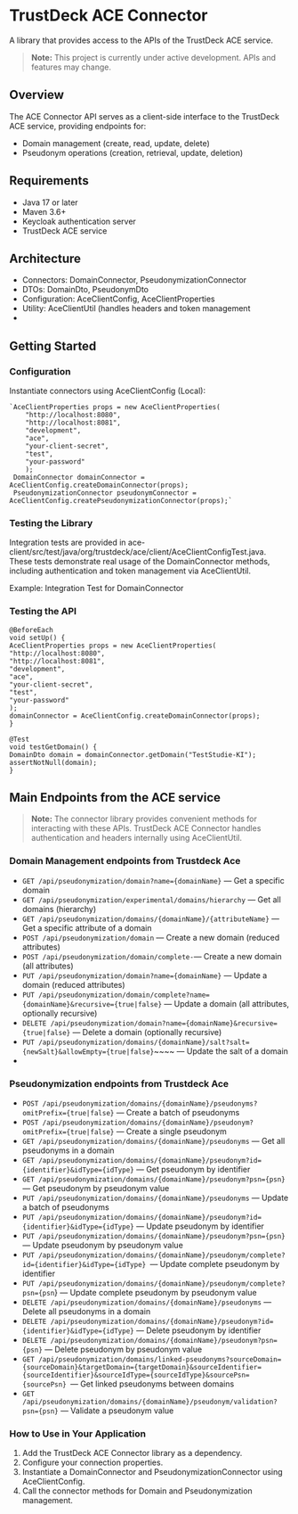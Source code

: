# TrustDeck ACE Connector 
A library that provides access to the APIs of the TrustDeck ACE service.

> **Note:** This project is currently under active development. APIs and features may change.

## Overview

The ACE Connector API serves as a client-side interface to the TrustDeck ACE service, providing endpoints for:

- Domain management (create, read, update, delete)
- Pseudonym operations (creation, retrieval, update, deletion)

## Requirements

- Java 17 or later
- Maven 3.6+
- Keycloak authentication server
- TrustDeck ACE service

## Architecture
-  Connectors: DomainConnector, PseudonymizationConnector
-  DTOs: DomainDto, PseudonymDto
-  Configuration: AceClientConfig, AceClientProperties
-  Utility: AceClientUtil (handles headers and token management
- 
## Getting Started

### Configuration

Instantiate connectors using AceClientConfig (Local):

    `AceClientProperties props = new AceClientProperties(
        "http://localhost:8080",
        "http://localhost:8081",
        "development",
        "ace",
        "your-client-secret",
        "test",
        "your-password"
        );
     DomainConnector domainConnector = AceClientConfig.createDomainConnector(props);
     PseudonymizationConnector pseudonymConnector = AceClientConfig.createPseudonymizationConnector(props);`


### Testing the Library
Integration tests are provided in ace-client/src/test/java/org/trustdeck/ace/client/AceClientConfigTest.java.
These tests demonstrate real usage of the DomainConnector methods, including authentication and token management via AceClientUtil.

Example: Integration Test for DomainConnector

### Testing the API
    @BeforeEach
    void setUp() {
    AceClientProperties props = new AceClientProperties(
    "http://localhost:8080",
    "http://localhost:8081",
    "development",
    "ace",
    "your-client-secret",
    "test",
    "your-password"
    );
    domainConnector = AceClientConfig.createDomainConnector(props);
    }

    @Test
    void testGetDomain() {
    DomainDto domain = domainConnector.getDomain("TestStudie-KI");
    assertNotNull(domain);
    }





## Main Endpoints from the ACE service

> **Note:** The connector library provides convenient methods for interacting with these APIs.
TrustDeck ACE Connector handles authentication and headers internally using AceClientUtil.

### Domain Management endpoints from Trustdeck Ace

- `GET /api/pseudonymization/domain?name={domainName}` — Get a specific domain
- `GET /api/pseudonymization/experimental/domains/hierarchy` — Get all domains (hierarchy)
- `GET /api/pseudonymization/domains/{domainName}/{attributeName}` — Get a specific attribute of a domain
- `POST /api/pseudonymization/domain` — Create a new domain (reduced attributes)
- `POST /api/pseudonymization/domain/complete-`— Create a new domain (all attributes)
- `PUT /api/pseudonymization/domain?name={domainName}` — Update a domain (reduced attributes)
- `PUT /api/pseudonymization/domain/complete?name={domainName}&recursive={true|false}` — Update a domain (all attributes, optionally recursive)
- `DELETE /api/pseudonymization/domain?name={domainName}&recursive={true|false}` — Delete a domain (optionally recursive)
- `PUT /api/pseudonymization/domains/{domainName}/salt?salt={newSalt}&allowEmpty={true|false}`~~~~ — Update the salt of a domain
- 
### Pseudonymization endpoints from Trustdeck Ace

- `POST /api/pseudonymization/domains/{domainName}/pseudonyms?omitPrefix={true|false}` — Create a batch of pseudonyms
- `POST /api/pseudonymization/domains/{domainName}/pseudonym?omitPrefix={true|false}` — Create a single pseudonym
- `GET /api/pseudonymization/domains/{domainName}/pseudonyms` — Get all pseudonyms in a domain
- `GET /api/pseudonymization/domains/{domainName}/pseudonym?id={identifier}&idType={idType}` — Get pseudonym by identifier
- `GET /api/pseudonymization/domains/{domainName}/pseudonym?psn={psn}` — Get pseudonym by pseudonym value
- `PUT /api/pseudonymization/domains/{domainName}/pseudonyms` — Update a batch of pseudonyms
- `PUT /api/pseudonymization/domains/{domainName}/pseudonym?id={identifier}&idType={idType}` — Update pseudonym by identifier
- `PUT /api/pseudonymization/domains/{domainName}/pseudonym?psn={psn}` — Update pseudonym by pseudonym value
- `PUT /api/pseudonymization/domains/{domainName}/pseudonym/complete?id={identifier}&idType={idType} `— Update complete pseudonym by identifier
- `PUT /api/pseudonymization/domains/{domainName}/pseudonym/complete?psn={psn`} — Update complete pseudonym by pseudonym value
- `DELETE /api/pseudonymization/domains/{domainName}/pseudonyms` — Delete all pseudonyms in a domain
- `DELETE /api/pseudonymization/domains/{domainName}/pseudonym?id={identifier}&idType={idType}` — Delete pseudonym by identifier
- `DELETE /api/pseudonymization/domains/{domainName}/pseudonym?psn={psn}` — Delete pseudonym by pseudonym value
- `GET /api/pseudonymization/domains/linked-pseudonyms?sourceDomain={sourceDomain}&targetDomain={targetDomain}&sourceIdentifier={sourceIdentifier}&sourceIdType={sourceIdType}&sourcePsn={sourcePsn} `— Get linked pseudonyms between domains
- `GET /api/pseudonymization/domains/{domainName}/pseudonym/validation?psn={psn}` — Validate a pseudonym value



### How to Use in Your Application

1. Add the TrustDeck ACE Connector library as a dependency.
2. Configure your connection properties.
3. Instantiate a DomainConnector and PseudonymizationConnector using AceClientConfig.
4. Call the connector methods for Domain and Pseudonymization management.